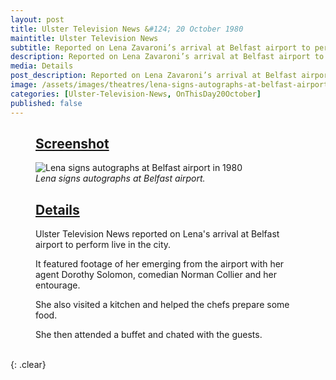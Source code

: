 ```yaml
---
layout: post
title: Ulster Television News &#124; 20 October 1980
maintitle: Ulster Television News
subtitle: Reported on Lena Zavaroni’s arrival at Belfast airport to perform live in the city
description: Reported on Lena Zavaroni’s arrival at Belfast airport to perform live in the city.
media: Details
post_description: Reported on Lena Zavaroni’s arrival at Belfast airport to perform live in the city.
image: /assets/images/theatres/lena-signs-autographs-at-belfast-airport-in-1980.jpg
categories: [Ulster-Television-News, OnThisDay20October]
published: false
---
```


<figure class="fig1">
<h2 id="screenshot"><a href="#screenshot">Screenshot</a></h2>
<img src="{{ page.image }}" class="full-width" alt="Lena signs autographs at Belfast airport in 1980" />
<figcaption>
<cite>Lena signs autographs at Belfast airport.</cite>
</figcaption>
</figure>

<figure class="fig2">
<h2 id="details"><a href="#details">Details</a></h2>
<p>Ulster Television News reported on Lena's arrival at Belfast airport to perform live in the city.</p>
<p>It featured footage of her emerging from the airport with her agent Dorothy Solomon, comedian Norman Collier and her entourage.</p>
<p>She also visited a kitchen and helped the chefs prepare some food.</p>
<p>She then attended a buffet and chated with the guests.</p>
</figure>

<br />{: .clear}

